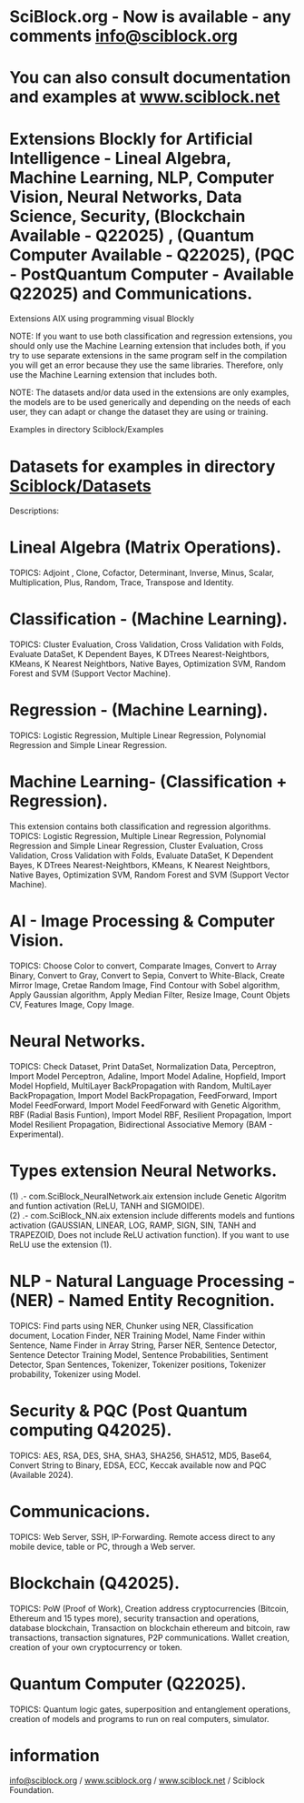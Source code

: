 # SciBlock.org - Now is available - any comments info@sciblock.org

# You can also consult documentation and examples at www.sciblock.net

# Extensions Blockly for Artificial Intelligence - Lineal Algebra, Machine Learning, NLP, Computer Vision, Neural Networks, Data Science, Security, (Blockchain Available - Q22025) , (Quantum Computer Available - Q22025), (PQC - PostQuantum Computer - Available Q22025) and Communications. 
Extensions AIX using programming visual Blockly

NOTE: If you want to use both classification and regression extensions, you should only use the Machine Learning extension that includes both, if you try to use separate extensions in the same program self in the compilation you will get an error because they use the same libraries. Therefore, only use the Machine Learning extension that includes both. 

NOTE: The datasets and/or data used in the extensions are only examples, the models are to be used generically and depending on the needs of each user, they can adapt or change the dataset they are using or training.

Examples in directory Sciblock/Examples
# Datasets for examples in directory [Sciblock/Datasets](https://github.com/SciBlock/datasets) 

Descriptions:
# Lineal Algebra (Matrix Operations).

TOPICS: Adjoint , Clone, Cofactor, Determinant, Inverse, Minus, Scalar, Multiplication, Plus, Random, Trace, Transpose and Identity.

# Classification - (Machine Learning).
TOPICS: Cluster Evaluation, Cross Validation, Cross Validation with Folds, Evaluate DataSet, K Dependent Bayes, K DTrees Nearest-Neightbors, KMeans, K Nearest Neightbors, Native Bayes, Optimization SVM, Random Forest and SVM (Support Vector Machine). 

# Regression - (Machine Learning).
TOPICS: Logistic Regression, Multiple Linear Regression, Polynomial Regression and Simple Linear Regression. 

# Machine Learning- (Classification + Regression).
This extension contains both classification and regression algorithms. 
TOPICS: Logistic Regression, Multiple Linear Regression, Polynomial Regression and Simple Linear Regression, Cluster Evaluation, Cross Validation, Cross Validation with Folds, Evaluate DataSet, K Dependent Bayes, K DTrees Nearest-Neightbors, KMeans, K Nearest Neightbors, Native Bayes, Optimization SVM, Random Forest and SVM (Support Vector Machine).

# AI - Image Processing & Computer Vision.
TOPICS: Choose Color to convert, Comparate Images, Convert to Array Binary, Convert to Gray, Convert to Sepia, Convert to White-Black, Create Mirror Image, Cretae Random Image, Find Contour with Sobel algorithm, Apply Gaussian algorithm, Apply Median Filter, Resize Image, Count Objets CV, Features Image, Copy Image.

# Neural Networks.
TOPICS: Check Dataset, Print DataSet, Normalization Data, Perceptron, Import Model Perceptron, Adaline, Import Model Adaline, Hopfield, Import Model Hopfield, MultiLayer BackPropagation with Random, MultiLayer BackPropagation, Import Model BackPropagation, FeedForward, Import Model FeedForward, Import Model FeedForward with Genetic Algorithm, RBF (Radial Basis Funtion), Import Model RBF, Resilient Propagation, Import Model Resilient Propagation, Bidirectional Associative Memory (BAM - Experimental). 
# Types extension Neural Networks.
(1) .- com.SciBlock_NeuralNetwork.aix extension include Genetic Algoritm and funtion activation (ReLU, TANH and SIGMOIDE).                                                                  
(2) .- com.SciBlock_NN.aix extension include differents models and funtions activation (GAUSSIAN, LINEAR, LOG, RAMP, SIGN, SIN, TANH and TRAPEZOID, Does not include ReLU activation function). If you want to use ReLU use the extension (1).

# NLP - Natural Language Processing - (NER) - Named Entity Recognition.
TOPICS: Find parts using NER, Chunker using NER, Classification document, Location Finder, NER Training Model, Name Finder within Sentence, Name Finder in Array String, Parser NER, Sentence Detector, Sentence Detector Training Model, Sentence Probabilities, Sentiment Detector, Span Sentences, Tokenizer, Tokenizer positions, Tokenizer probability, Tokenizer using Model.

# Security & PQC (Post Quantum computing Q42025).
TOPICS: AES, RSA, DES, SHA, SHA3, SHA256, SHA512, MD5, Base64, Convert String to Binary, EDSA, ECC, Keccak available now and PQC (Available 2024).

# Communicacions.
TOPICS: Web Server, SSH, IP-Forwarding. Remote access direct to any mobile device, table or PC, through a Web server.

# Blockchain (Q42025).
TOPICS: PoW (Proof of Work), Creation address cryptocurrencies (Bitcoin, Ethereum and 15 types more), security transaction and operations, database blockchain, Transaction on blockchain ethereum and bitcoin, raw transactions, transaction signatures, P2P communications. Wallet creation, creation of your own cryptocurrency or token. 

# Quantum Computer (Q22025).
TOPICS: Quantum logic gates, superposition and entanglement operations, creation of models and programs to run on real computers, simulator.

# information
info@sciblock.org / www.sciblock.org / www.sciblock.net / Sciblock Foundation.
